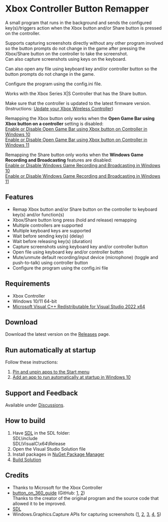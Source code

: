 # Xbox Controller Button Remapper

A small program that runs in the background and sends the configured key(s)/triggers action when the Xbox button and/or Share button is pressed on the controller.

Supports capturing screenshots directly without any other program involved so the button prompts do not change in the game after pressing the Xbox/Share button on the controller to take the screenshot.\
Can also capture screenshots using keys on the keyboard.

Can also open any file using keyboard key and/or controller button so the button prompts do not change in the game.

Configure the program using the config.ini file.

Works with the Xbox Series X|S Controller that has the Share button.

Make sure that the controller is updated to the latest firmware version. (Instructions: [Update your Xbox Wireless Controller](https://support.xbox.com/en-US/help/hardware-network/controller/update-xbox-wireless-controller))

Remapping the Xbox button only works when the **Open Game Bar using Xbox button on a controller** setting is disabled:\
[Enable or Disable Open Game Bar using Xbox button on Controller in Windows 10](https://www.tenforums.com/tutorials/138967-enable-disable-open-xbox-game-bar-using-controller-windows-10-a.html)\
[Enable or Disable Open Game Bar using Xbox button on Controller in Windows 11](https://www.elevenforum.com/t/enable-or-disable-open-game-bar-using-xbox-button-on-controller-in-windows-11.4290/)

Remapping the Share button only works when the **Windows Game Recording and Broadcasting** features are disabled:\
[Enable or Disable Windows Game Recording and Broadcasting in Windows 10](https://www.tenforums.com/tutorials/51180-enable-disable-windows-game-recording-broadcasting-windows-10-a.html)\
[Enable or Disable Windows Game Recording and Broadcasting in Windows 11](https://www.elevenforum.com/t/enable-or-disable-game-recording-for-captures-in-windows-11.17611/)

## Features
- Remap Xbox button and/or Share button on the controller to keyboard key(s) and/or function(s)
- Xbox/Share button long press (hold and release) remapping
- Multiple controllers are supported
- Multiple keyboard keys are supported
- Wait before sending key(s) (delay)
- Wait before releasing key(s) (duration)
- Capture screenshots using keyboard key and/or controller button
- Open file using keyboard key and/or controller button
- Mute/unmute default recording/input device (microphone) (toggle and push-to-talk) using controller button
- Configure the program using the config.ini file

## Requirements
- Xbox Controller
- Windows 10/11 64-bit
- [Microsoft Visual C++ Redistributable for Visual Studio 2022 x64](https://visualstudio.microsoft.com/downloads/#microsoft-visual-c-redistributable-for-visual-studio-2022)

## Download
Download the latest version on the [Releases](https://github.com/Adam777Z/xbox-controller-button-remapper/releases/latest) page.

## Run automatically at startup
Follow these instructions:
1. [Pin and unpin apps to the Start menu](https://support.microsoft.com/en-us/windows/pin-and-unpin-apps-to-the-start-menu-10c95188-5f75-bb6c-3fab-cfd678ac8476)
2. [Add an app to run automatically at startup in Windows 10](https://support.microsoft.com/en-us/windows/add-an-app-to-run-automatically-at-startup-in-windows-10-150da165-dcd9-7230-517b-cf3c295d89dd)

## Support and Feedback
Available under [Discussions](https://github.com/Adam777Z/xbox-controller-button-remapper/discussions).

## How to build
1. Have [SDL](https://github.com/libsdl-org/SDL) in the SDL folder:\
SDL\include\
SDL\VisualC\x64\Release
2. Open the Visual Studio Solution file
3. Install packages in [NuGet Package Manager](https://learn.microsoft.com/en-us/nuget/consume-packages/install-use-packages-visual-studio)
4. [Build Solution](https://learn.microsoft.com/en-us/visualstudio/ide/building-and-cleaning-projects-and-solutions-in-visual-studio)

## Credits
- Thanks to Microsoft for the Xbox Controller
- [button_on_360_guide](https://www.reddit.com/r/emulation/comments/1goval/any_way_to_map_the_middle_xbox_360_button/camujj7/) (GitHub: [1](https://github.com/pinumbernumber/Xbox-360-Guide-Button-Remapper), [2](https://github.com/CautemocSg/xbox-360-guide-remapper))\
Thanks to the creator of the original program and the source code that allowed it to be improved.
- [SDL](https://github.com/libsdl-org/SDL)
- Windows.Graphics.Capture APIs for capturing screenshots ([1](https://learn.microsoft.com/en-us/uwp/api/windows.graphics.capture), [2](https://learn.microsoft.com/en-us/windows/uwp/audio-video-camera/screen-capture), [3](https://blogs.windows.com/windowsdeveloper/2019/09/16/new-ways-to-do-screen-capture/), [4](https://github.com/robmikh/Win32CaptureSample), [5](https://github.com/robmikh/ScreenshotSample))